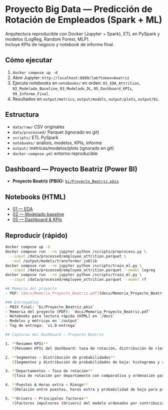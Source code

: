 # Proyecto Big Data — Predicción de Rotación de Empleados (Spark + ML)

Arquitectura reproducible con Docker (Jupyter + Spark), ETL en PySpark y modelos (LogReg, Random Forest, MLP).  
Incluye KPIs de negocio y notebook de informe final.

## Cómo ejecutar
1. `docker compose up -d`
2. Abre Jupyter: `http://localhost:8889/lab?token=beatriz`
3. Ejecuta notebooks en `notebooks/` en orden: `01_EDA_Attrition`, `02_Modelado_Baseline`, `03_Modelado_DL`, `05_Dashboard_KPIs`, `99_Informe_Final`.
4. Resultados en `output/metrics`, `output/models`, `output/plots`, `output/bi`.

## Estructura
- `data/raw/` CSV originales
- `data/processed/` Parquet (ignorado en git)
- `scripts/` ETL PySpark
- `notebooks/` análisis, modelos, KPIs, informe
- `output/` métricas/modelos/plots (ignorado en git)
- `docker-compose.yml` entorno reproducible

## Dashboard — Proyecto Beatriz (Power BI)
- **Proyecto Beatriz (PBIX):** [`bi/Proyecto_Beatriz.pbix`](bi/Proyecto_Beatriz.pbix)

## Notebooks (HTML)
- [01 — EDA](docs/01_EDA_Attrition.html)
- [02 — Modelado baseline](docs/02_Modelado_Baseline.html)
- [05 — Dashboard & KPIs](docs/05_Dashboard_KPIs.html)

## Reproducir (rápido)
```bash
docker compose up -d
docker compose run --rm jupyter python /scripts/preprocess.py \
  --input /data/processed/employee_attrition.parquet \
  --out /output/models/transformer.joblib
docker compose run --rm jupyter python /scripts/train_ml.py \
  --input /data/processed/employee_attrition.parquet --model logreg
docker compose run --rm jupyter python /scripts/train_ml.py \
  --input /data/processed/employee_attrition.parquet --model rf

## Memoria del proyecto
- PDF: [docs/Memoria_Proyecto_Beatriz.pdf](docs/Memoria_Proyecto_Beatriz.pdf)

### Entregables
- PBIX final: `bi/Proyecto_Beatriz.pbix`
- Memoria del proyecto (PDF): `docs/Memoria_Proyecto_Beatriz.pdf`
- Notebooks para lectura rápida (HTML) en `/docs`
- Modelos y métricas en `/output`
- Tag de entrega: `v1.0-entrega`

## Capturas del Dashboard — Proyecto Beatriz

1. **Resumen KPIs**  
   ![Resumen KPIs del dashboard: tasa de rotación, distribución de riesgo y métricas de modelo](docs/powerbi/01_Resumen_KPIs.png "01 — Resumen KPIs")

2. **Segmentos — Distribución de probabilidades**  
   ![Segmentos y distribución de probabilidades de baja: histograma y cortes por segmentación](docs/powerbi/02_Segmentos_Distribucion_Probabilidades.png "02 — Segmentos y distribución de probabilidades")

3. **Departamentos — Tasa de rotación**  
   ![Tasa de rotación por departamento con comparativa y ordenación para detectar áreas críticas](docs/powerbi/03_Departamentos_Tasa_Rotacion.png "03 — Departamentos y tasa de rotación")

4. **Puestos & Horas extra — Riesgo**  
   ![Relación entre puestos, horas extra y probabilidad de baja para priorizar actuaciones](docs/powerbi/04_Puestos_HorasExtra_Riesgo.png "04 — Puestos, horas extra y riesgo")

5. **Drivers — Principales factores**  
   ![Factores impulsores (drivers) del modelo ordenados por contribución/impacto](docs/powerbi/05_Drivers_Top_Coeficientes.png "05 — Drivers principales del modelo")
